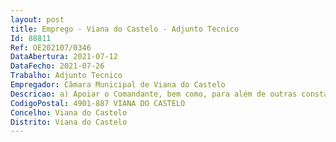 ```yaml
--- 
layout: post
title: Emprego - Viana do Castelo - Adjunto Tecnico
Id: 88811
Ref: OE202107/0346
DataAbertura: 2021-07-12
DataFecho: 2021-07-26
Trabalho: Adjunto Tecnico
Empregador: Câmara Municipal de Viana do Castelo
Descricao: a) Apoiar o Comandante, bem como, para além de outras constantes da lei e do presente Regulamento b) Colaborar com o comando em todos os atos de serviço e exercer competências que por este lhe sejam delegadas c) Estar permanentemente apto a assegurar a continuidade do serviço, mantendo se sempre informado acerca dos objetivos fixados para o cumprimento da missão da CBSVC d) Desempenhar as tarefas que lhe forem delegadas pelo Comandante e pelo 2.º Comandante e) Comparecer nos sinistros importantes se for caso disso f) Propor as medidas que entender necessárias para o correto funcionamento das diversas atividades da CBSVC g) Dar apoio e prestar esclarecimentos sobre o cumprimento das condições exteriores e de acesso a veículos e bombeiros em caso de socorro, sobre estudos e projetos municipais, incluindo a atualização permanente do seu cadastro e registo h) Definir as guardas de prevenção em eventos  nas casas de espetáculos, recintos e equipamentos, designadamente desportivos i) Assegurar que os edifícios, equipamentos e demais locais, em que os particulares solicitam a colaboração e presença da Companhia de Bombeiros Sapadores para a realização de simulacros e outras iniciativas, reúnem os documentos legais exigidos para o efeito. Adjunto Técnico (Operacional)1. Planeamento, Operações e Informaçõesa) Assegurar o funcionamento permanente das operações da Companhia de  Bombeiros Sapadores b) Garantir, na área de intervenção da Companhia, a monitorização da situação, a resposta às ocorrências e o empenhamento de meios e recursos c) Elaborar e manter atualizadas normas operacionais, planos e ordens de operações d) Elaborar estudos e propostas de âmbito operacional.2. Pessoala) Garantir os registos do pessoal da Companhia no Recenseamento Nacional dos Bombeiros Portugueses, nos termos previstos no Decreto Lei n.º 49 2008, de 14 de março b) Garantir a gestão e manutenção dos processos individuais dos bombeiros 3. Formação e Instruçãoa) Elaboração e execução dos programas e ações de formação b) Elaboração e execução do plano de instrução anual 4. Logística Operacional e Meios Especiaisa) Gestão, controle e manutenção de meios e recursos da Companhia b) Planear o apoio logístico em situação de carater operacionais c) Garantir a articulação e apoio às operações de socorro 5. Comunicação de Emergência, Coordenação e Controlea) Assegurar o funcionamento permanente das operações b) Assegurar a monitorização da resposta às ocorrências c) Assegurar o registo cronológico dos alertas e ocorrências d) Organizar as comunicações da Companhia e) Articular com os serviços competentes as matérias relativas à rede de comunicações e informática da Companhia.Competênciasa) Experiência enquanto bombeiro profissional b) Interesse e motivação pela função c) Conhecimentos dos problemas e tarefas inerentes às funções a exercer d) Capacidade de relacionamento e) Sentido de organização e capacidade de inovação f) Capacidade de expressão e comunicação.g) Orientação para a Inovação e Mudança.
CodigoPostal: 4901-887 VIANA DO CASTELO
Concelho: Viana do Castelo
Distrito: Viana do Castelo
--- 
```


